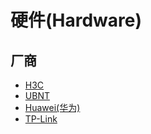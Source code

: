 # 硬件(Hardware)

## 厂商
* [H3C](h3c/README.md)
* [UBNT](ubnt/README.md)
* [Huawei(华为)](huawei/README.md)
* [TP-Link](tp-link/README.md)
